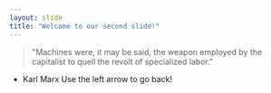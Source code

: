 ```yaml
---
layout: slide
title: "Welcome to our second slide!"
---
```

>"Machines were, it may be said, the weapon employed by the capitalist to quell the revolt of specialized labor."
- Karl Marx
Use the left arrow to go back!
